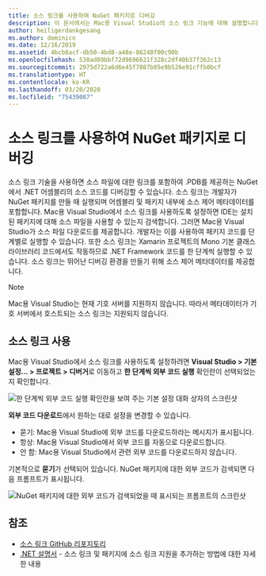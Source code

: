 ```yaml
---
title: 소스 링크를 사용하여 NuGet 패키지로 디버깅
description: 이 문서에서는 Mac용 Visual Studio의 소스 링크 기능에 대해 설명합니다.
author: heiligerdankgesang
ms.author: dominicn
ms.date: 12/16/2019
ms.assetid: 4bcb8acf-db50-4bd8-a48e-86248f00c90b
ms.openlocfilehash: 530ad09bbf72d9696621f328c2df40b37f362c13
ms.sourcegitcommit: 2975d722a6d6e45f7887b05e9b526e91cffb0bcf
ms.translationtype: HT
ms.contentlocale: ko-KR
ms.lasthandoff: 03/20/2020
ms.locfileid: "75439087"
---
```

# <a name="debugging-into-nuget-packages-with-source-link"></a>소스 링크를 사용하여 NuGet 패키지로 디버깅

소스 링크 기술을 사용하면 소스 파일에 대한 링크를 포함하여 .PDB를 제공하는 NuGet에서 .NET 어셈블리의 소스 코드를 디버깅할 수 있습니다. 소스 링크는 개발자가 NuGet 패키지를 만들 때 실행되며 어셈블리 및 패키지 내부에 소스 제어 메타데이터를 포함합니다. Mac용 Visual Studio에서 소스 링크를 사용하도록 설정하면 IDE는 설치된 패키지에 대해 소스 파일을 사용할 수 있는지 검색합니다. 그러면 Mac용 Visual Studio가 소스 파일 다운로드를 제공합니다. 개발자는 이를 사용하여 패키지 코드를 단계별로 실행할 수 있습니다. 또한 소스 링크는 Xamarin 프로젝트의 Mono 기본 클래스 라이브러리 코드에서도 작동하므로 .NET Framework 코드를 한 단계씩 실행할 수 있습니다. 소스 링크는 뛰어난 디버깅 환경을 만들기 위해 소스 제어 메타데이터를 제공합니다.

> [!NOTE]
> Mac용 Visual Studio는 현재 기호 서버를 지원하지 않습니다. 따라서 메타데이터가 기호 서버에서 호스트되는 소스 링크는 지원되지 않습니다.

## <a name="enable-source-link"></a>소스 링크 사용

Mac용 Visual Studio에서 소스 링크를 사용하도록 설정하려면 **Visual Studio > 기본 설정... > 프로젝트 > 디버거**로 이동하고 **한 단계씩 외부 코드 실행** 확인란이 선택되었는지 확인합니다.

![한 단계씩 외부 코드 실행 확인란을 보여 주는 기본 설정 대화 상자의 스크린샷](media/source-link1.png)

**외부 코드 다운로드**에서 원하는 대로 설정을 변경할 수 있습니다.
* 묻기: Mac용 Visual Studio에 외부 코드를 다운로드하라는 메시지가 표시됩니다.
* 항상: Mac용 Visual Studio에서 외부 코드를 자동으로 다운로드합니다.
* 안 함: Mac용 Visual Studio에서 관련 외부 코드를 다운로드하지 않습니다.

기본적으로 **묻기**가 선택되어 있습니다. NuGet 패키지에 대한 외부 코드가 검색되면 다음 프롬프트가 표시됩니다.

![NuGet 패키지에 대한 외부 코드가 검색되었을 때 표시되는 프롬프트의 스크린샷](media/source-link2.png)


## <a name="see-also"></a>참조

- [소스 링크 GitHub 리포지토리](https://github.com/dotnet/sourcelink/blob/master/README.md)
- [.NET 설명서](https://docs.microsoft.com/dotnet/standard/library-guidance/sourcelink) - 소스 링크 및 패키지에 소스 링크 지원을 추가하는 방법에 대한 자세한 내용
